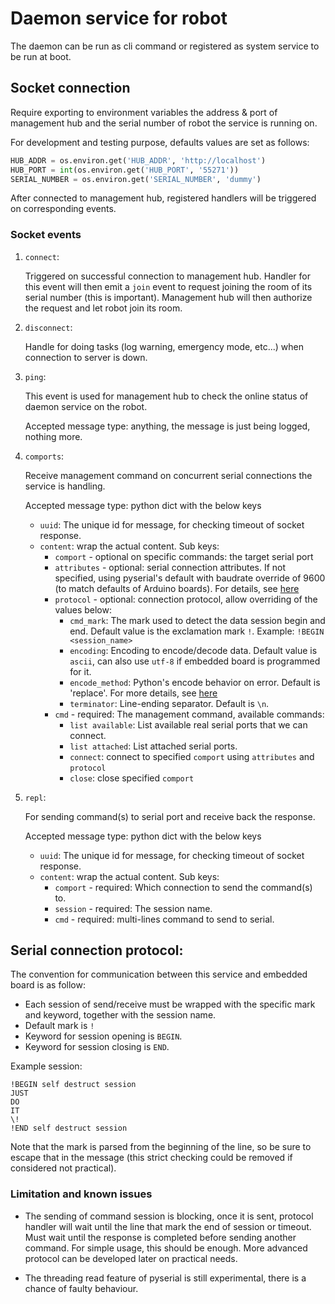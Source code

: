 # Daemon service for robot

The daemon can be run as cli command or registered as system service to be run at boot.

## Socket connection

Require exporting to environment variables the address & port of management hub and the serial number of robot the service is running on.

For development and testing purpose, defaults values are set as follows:

```python
HUB_ADDR = os.environ.get('HUB_ADDR', 'http://localhost')
HUB_PORT = int(os.environ.get('HUB_PORT', '55271'))
SERIAL_NUMBER = os.environ.get('SERIAL_NUMBER', 'dummy')
```

After connected to management hub, registered handlers will be triggered on corresponding events.

### Socket events

1. `connect`:

    Triggered on successful connection to management hub. Handler for this event will then emit a `join` event to request joining the room of its serial number (this is important). Management hub will then authorize the request and let robot join its room.

2. `disconnect`:

    Handle for doing tasks (log warning, emergency mode, etc...) when connection to server is down.

2. `ping`:

    This event is used for management hub to check the online status of daemon service on the robot.

    Accepted message type: anything, the message is just being logged, nothing more.

3. `comports`:

    Receive management command on concurrent serial connections the service is handling.

    Accepted message type: python dict with the below keys

    - `uuid`: The unique id for message, for checking timeout of socket response.
    - `content`: wrap the actual content. Sub keys:
        + `comport` - optional on specific commands: the target serial port
        + `attributes` - optional: serial connection attributes. If not specified, using pyserial's default with baudrate override of 9600 (to match defaults of Arduino boards). For details, see [here](https://pyserial.readthedocs.io/en/latest/pyserial_api.html#serial.Serial)
        + `protocol` - optional: connection protocol, allow overriding of the values below:
            - `cmd_mark`: The mark used to detect the data session begin and end. Default value is the exclamation mark `!`. Example: `!BEGIN <session_name>`
            - `encoding`: Encoding to encode/decode data. Default value is `ascii`, can also use `utf-8` if embedded board is programmed for it.
            - `encode_method`: Python's encode behavior on error. Default is 'replace'. For more details, see [here](https://www.w3schools.com/python/ref_string_encode.asp)
            - `terminator`: Line-ending separator. Default is `\n`.
        + `cmd` - required: The management command, available commands:
            - `list available`: List available real serial ports that we can connect.
            - `list attached`: List attached serial ports.
            - `connect`: connect to specified `comport` using `attributes` and `protocol`
            - `close`: close specified `comport`

4. `repl`:

    For sending command(s) to serial port and receive back the response.

    Accepted message type: python dict with the below keys

    - `uuid`: The unique id for message, for checking timeout of socket response.
    - `content`: wrap the actual content. Sub keys:
        + `comport` - required: Which connection to send the command(s) to.
        + `session` - required: The session name.
        + `cmd` - required: multi-lines command to send to serial.

## Serial connection protocol:

The convention for communication between this service and embedded board is as follow:

- Each session of send/receive must be wrapped with the specific mark and keyword, together with the session name.
- Default mark is `!`
- Keyword for session opening is `BEGIN`.
- Keyword for session closing is `END`.

Example session:

```
!BEGIN self destruct session
JUST
DO
IT
\!
!END self destruct session
```

Note that the mark is parsed from the beginning of the line, so be sure to escape that in the message (this strict checking could be removed if considered not practical).

### Limitation and known issues

- The sending of command session is blocking, once it is sent, protocol handler will wait until the line that mark the end of session or timeout. Must wait until the response is completed before sending another command. For simple usage, this should be enough. More advanced protocol can be developed later on practical needs.

- The threading read feature of pyserial is still experimental, there is a chance of faulty behaviour.
